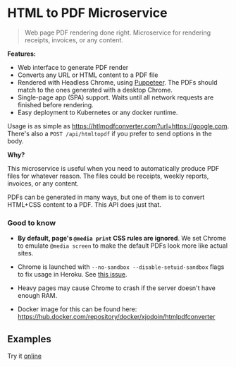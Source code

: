# HTML to PDF Microservice

> Web page PDF rendering done right. Microservice for rendering receipts, invoices, or any content.

**Features:**

* Web interface to generate PDF render
* Converts any URL or HTML content to a PDF file
* Rendered with Headless Chrome, using [Puppeteer](https://github.com/GoogleChrome/puppeteer). The PDFs should match to the ones generated with a desktop Chrome.
* Single-page app (SPA) support. Waits until all network requests are finished before rendering.
* Easy deployment to Kubernetes or any docker runtime.

Usage is as simple as https://htlmpdfconverter.com?url=https://google.com. There's also a `POST /api/htmltopdf` if you prefer to send options in the body.

**Why?**

This microservice is useful when you need to automatically produce PDF files
for whatever reason. The files could be receipts, weekly reports, invoices,
or any content.

PDFs can be generated in many ways, but one of them is to convert HTML+CSS
content to a PDF. This API does just that.

### Good to know

* **By default, page's `@media print` CSS rules are ignored**. We set Chrome to emulate `@media screen` to make the default PDFs look more like actual sites.

* Chrome is launched with `--no-sandbox --disable-setuid-sandbox` flags to fix usage in Heroku. See [this issue](https://github.com/GoogleChrome/puppeteer/issues/290).

* Heavy pages may cause Chrome to crash if the server doesn't have enough RAM.

* Docker image for this can be found here: https://hub.docker.com/repository/docker/xjodoin/htmlpdfconverter


## Examples

Try it [online](https://htmlpdfconverter.com)
